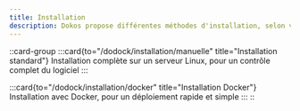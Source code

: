 ```yaml
---
title: Installation
description: Dokos propose différentes méthodes d'installation, selon votre besoin. Notez que Dokos doit être installé sur un système Linux (VPS, bare metal, machine virtuelle), et n'est pas compatible avec les systèmes d'hébergement mutualisés (Wordpress, Joomla).
---
```


::card-group
  :::card{to="/dodock/installation/manuelle" title="Installation standard"}
  Installation complète sur un serveur Linux, pour un contrôle complet du logiciel
  :::

  :::card{to="/dodock/installation/docker" title="Installation Docker"}
  Installation avec Docker, pour un déploiement rapide et simple
  :::
::
